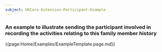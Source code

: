 ```yaml
---
subject: UKCore-Extension-Participant-Example
---
```

### An example to illustrate sending the participant involved in recording the activities relating to this family member history

{{page:Home/Examples/ExampleTemplate.page.md}}
